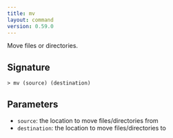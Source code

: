 ```yaml
---
title: mv
layout: command
version: 0.59.0
---
```


Move files or directories.

## Signature

```> mv (source) (destination)```

## Parameters

 -  `source`: the location to move files/directories from
 -  `destination`: the location to move files/directories to

